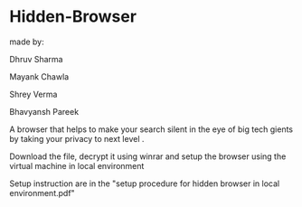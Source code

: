 # Hidden-Browser

made by:

Dhruv Sharma

Mayank Chawla

Shrey Verma

Bhavyansh Pareek

A browser that helps to make your search silent in the eye of big tech gients by taking your privacy to next level .

Download the file, decrypt it using winrar and setup the browser using the virtual machine in local environment

Setup instruction are in the "setup procedure for hidden browser in local environment.pdf"




